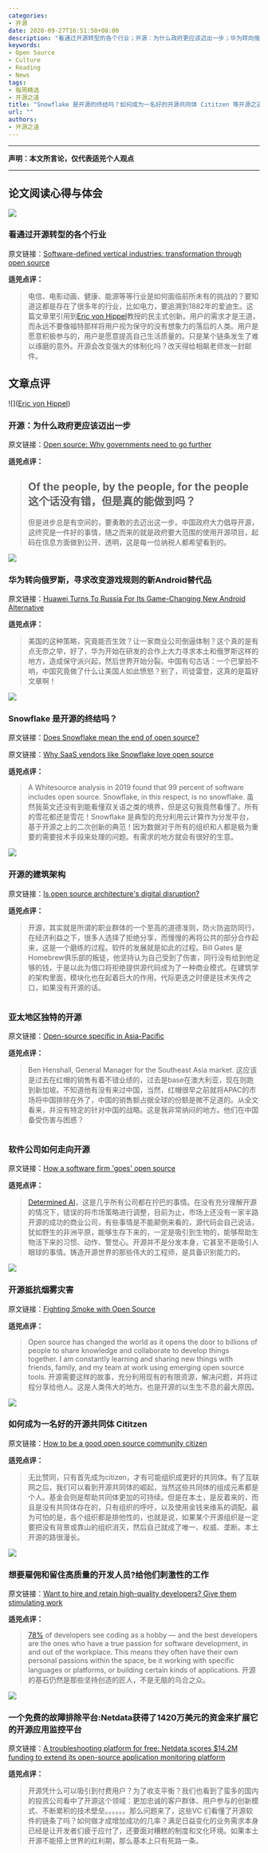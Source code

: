```yaml
---
categories:
- 开源
date: 2020-09-27T16:51:50+08:00
description: "看通过开源转型的各个行业；开源：为什么政府更应该迈出一步；华为转向俄罗斯，寻求改变游戏规则的新Android替代品；Snowflake 是开源的终结吗？开源的建筑架构；亚太地区独特的开源；软件公司如何走向开源；开源抵抗烟雾灾害；如何成为一名好的开源共同体 Cititzen；想要雇佣和留住高质量的开发人员?给他们刺激性的工作；一个免费的故障排除平台:Netdata获得了1420万美元的资金来扩展它的开源应用监控平台"
keywords:
- Open Source
- Culture
- Reading
- News
tags:
- 每周精选
- 开源之道
title: "Snowflake 是开源的终结吗？如何成为一名好的开源共同体 Cititzen 等开源之道一周精选2020 09 27"
url: ""
authors:
- 开源之道
---
```

---
**声明：本文所言论，仅代表适兕个人观点**

---

## 论文阅读心得与体会

![](https://www.linuxfoundation.org/wp-content/uploads/2020/09/SoftwareDefined-092220-2048x1076.png)

### 看通过开源转型的各个行业

原文链接：[Software-defined vertical industries: transformation through open source](https://www.linuxfoundation.org/blog/2020/09/software-defined-vertical-industries-transformation-through-open-source/)

**适兕点评：**

>电信、电影动画、健康、能源等等行业是如何面临前所未有的挑战的？要知道这都是存在了很多年的行业，比如电力，要追溯到1882年的爱迪生。这篇文章里引用到[Eric von Hippel](https://mitpress.mit.edu/contributors/eric-von-hippel)教授的民主式创新。用户的需求才是王道，而永远不要像福特那样将用户视为保守的没有想象力的落后的人类。用户是愿意积极参与的，用户是愿意提高自己生活质量的。只是某个链条发生了难以琢磨的意外。开源会改变强大的体制化吗？改天得给相飙老师发一封邮件。

## 文章点评

![]([Eric von Hippel](https://mitpress.mit.edu/contributors/eric-von-hippel))

### 开源：为什么政府更应该迈出一步

原文链接：[Open source: Why governments need to go further](https://www.techrepublic.com/article/open-source-why-governments-need-to-go-further/)

**适兕点评：**

>## Of the people, by the people, for the people 这个话没有错，但是真的能做到吗？
>
>但是进步总是有空间的，要勇敢的去迈出这一步。中国政府大力倡导开源，这终究是一件好的事情，随之而来的就是政府要大范围的使用开源项目，起码在信息方面做到公开、透明，这是每一位纳税人都希望看到的。

![](https://specials-images.forbesimg.com/imageserve/5f692e3430cd39fbf45493e0/960x0.jpg?cropX1=944&cropX2=5129&cropY1=307&cropY2=3156)

### 华为转向俄罗斯，寻求改变游戏规则的新Android替代品

原文链接：[Huawei Turns To Russia For Its Game-Changing New Android Alternative](https://www.forbes.com/sites/zakdoffman/2020/09/21/why-your-huawei-smartphone-will-get-russian-software-as-android-is-replaced/#63eb1e6478e8)

**适兕点评：**

>美国的这种策略，究竟能否生效？让一家商业公司倒逼体制？这个真的是有点无奈之举，好了，华为开始在研发的合作上大力寻求本土和俄罗斯这样的地方，造成保守派兴起，然后世界开始分裂。中国有句古话：一个巴掌拍不响，中国究竟做了什么让美国人如此愤怒？别了，司徒雷登，这真的是篇好文章啊！

![](https://d1abomko0vm8t1.cloudfront.net/article/images/740x500/dimg/sign-1749093_1920-100714819-orig.jpg)

### Snowflake 是开源的终结吗？

原文链接：[Does Snowflake mean the end of open source?](https://www.reseller.co.nz/article/683173/does-snowflake-mean-end-open-source/)

原文链接：[Why SaaS vendors like Snowflake love open source](https://www.techrepublic.com/article/why-saas-vendors-like-snowflake-love-open-source/)

**适兕点评：**

>A Whitesource analysis in 2019 found that 99 percent of software includes open source. Snowflake, in this respect, is no snowflake. 虽然我英文还没有到能看懂双关语之类的境界，但是这句我竟然看懂了。所有的雪花都还是雪花！Snowflake 是典型的充分利用云计算作为分发平台，基于开源之上的二次创新的典范！因为数据对于所有的组织和人都是极为重要的需要技术手段来处理的问题。有需求的地方就会有很好的生意。

![](https://newsroom.unsw.edu.au/sites/default/files/styles/full_width__2x/public/thumbnails/image/copying_an_architecture_drawing_from_computer_3.jpg?itok=-dDVPGQh)

### 开源的建筑架构

原文链接：[Is open source architecture's digital disruption?](https://newsroom.unsw.edu.au/news/art-architecture-design/open-source-architectures-digital-disruption)

**适兕点评：**

>开源，其实就是所谓的职业群体的一个至高的道德准则，防火防盗防同行，在经济利益之下，很多人选择了拒绝分享，而慢慢的再将公共的部分合作起来，这是一个磨练的过程。软件的发展就是如此的过程。Bill Gates 是Homebrew俱乐部的叛徒，他坚持认为自己受到了伤害，同行没有给到他足够的钱，于是以此为借口将拒绝提供源代码成为了一种商业模式。在建筑学的架构里面，模块化也在起着巨大的作用。代际更迭之时便是技术失传之口，如果没有开源的话。

![]()

### 亚太地区独特的开源

原文链接：[Open-source specific in Asia-Pacific](https://techhq.com/podcast-series/red-hat-rhel-apac-asia-fintech-open-source-podcast-s02e06/)

**适兕点评：**

>Ben Henshall, General Manager for the Southeast Asia market. 这应该是过去在红帽的销售有着不错业绩的，过去是base在澳大利亚，现在则跑到新加坡。不知道他有没有来过中国，当然，红帽很早之前就将APAC的市场将中国排除在外了，中国的销售额占据全球的份额是微不足道的。从全文看来，并没有特定的针对中国的战略。这是我非常纳闷的地方。他们在中国备受伤害与困惑？

![]()

### 软件公司如何走向开源

原文链接：[How a software firm 'goes' open source](https://www.idgconnect.com/article/3578793/how-a-software-firm-goes-open-source.html)

**适兕点评：**

>[Determined AI](http://www.determined.ai/)，这是几乎所有公司都在拧巴的事情。在没有充分理解开源的情况下，错误的将市场策略进行调整，目前为止，市场上还没有一家半路开源的成功的商业公司，有些事情是不能颠倒来看的，源代码会自己说话，犹如野生的非洲平原，能够生存下来的，一定是吸引到生物的，能够帮助生物活下来的习惯、动作、警觉心。开源并不是分发本身，它甚至不是吸引人眼球的事情。铸造开源世界的那些伟大的工程师，是具备识别能力的。

![](https://blogs.akamai.com/assets_c/2020/09/OpenSourceBlog3_9.25-thumb-autox1165-11136.png)

### 开源抵抗烟雾灾害

原文链接：[Fighting Smoke with Open Source](https://securityboulevard.com/2020/09/fighting-smoke-with-open-source/)

**适兕点评：**

>Open source has changed the world as it opens the door to billions of people to share knowledge and collaborate to develop things together. I am constantly learning and sharing new things with friends, family, and my team at work using emerging open source tools.  开源需要这样的故事，充分利用现有的有限资源，解决问题，并将过程分享给他人。这是人类伟大的地方。也是开源的以生生不息的最大原因。

![](https://tr2.cbsistatic.com/hub/i/r/2020/09/04/6ca6f59f-d8d3-49b0-88b7-e19c735a6d26/resize/770x/e7d00ccf586fe62f29c85f568e888075/istock-1266796592.jpg)

### 如何成为一名好的开源共同体 Cititzen

原文链接：[How to be a good open source community citizen](https://www.techrepublic.com/article/how-to-be-a-good-open-source-community-citizen/)

**适兕点评：**

>无比赞同，只有首先成为citizen，才有可能组织成更好的共同体。有了互联网之后，我们可以看到开源共同体的崛起，当然这些共同体的组成元素都是个人。基金会则是帮助共同体更加的可持续。但是在本土，是反着来的，而且是没有共同体存在的，只有组织的呼吁，以及使用金钱来维系的调配。最为可怕的是，各个组织都是排他性的，也就是说，如果某个开源组织是一定要把没有背景或靠山的组织消灭，然后自己就成了唯一、权威、垄断。本土开源的路很漫长。

![](https://techcrunch.com/wp-content/uploads/2020/09/GettyImages-138021770.jpg?w=1390&crop=1)

### 想要雇佣和留住高质量的开发人员?给他们刺激性的工作

原文链接：[Want to hire and retain high-quality developers? Give them stimulating work](https://techcrunch.com/2020/09/25/want-to-hire-and-retain-high-quality-developers-give-them-stimulating-work)

**适兕点评：**

>[78%](https://insights.stackoverflow.com/survey/2020#overview) of developers see coding as a hobby — and the best developers are the ones who have a true passion for software development, in and out of the workplace. This means they often have their own personal passions within the space, be it working with specific languages or platforms, or building certain kinds of applications. 开源的基石仍然是那些坚持创造的匠人，不是无脑的乌合之众。

![](https://zdnet1.cbsistatic.com/hub/i/r/2020/09/21/6128c639-f8cc-4a6a-8609-1bc0ba00451b/resize/1200xauto/f09a0cd6983ab2b663b36f7986d25b5b/free.jpg)

### 一个免费的故障排除平台:Netdata获得了1420万美元的资金来扩展它的开源应用监控平台

原文链接：[A troubleshooting platform for free: Netdata scores $14.2M funding to extend its open-source application monitoring platform](https://www.zdnet.com/article/a-troubleshooting-platform-for-free-netdata-scores-142m-funding-to-extend-its-open-source-application-monitoring-platform/)

**适兕点评：**

>开源凭什么可以吸引到付费用户？为了收支平衡？我们也看到了蛮多的国内的投资公司看中了开源这个领域：更加忠诚的客户群体、用户参与的创新模式、不断累积的技术壁垒。。。。。。那么问题来了，这些VC 们看懂了开源软件的链条了吗？如何做才成增加成功的几率？满足日益变化的业务需求本身已经是让开发者们疲于应付了，还要面对糟糕的制度和文化环境。如果本土开源不能搭上世界的红利期，那么基本上只有死路一条。
